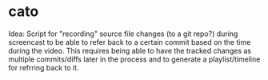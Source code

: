 # cato

Idea:
Script for "recording" source file changes (to a git repo?) during screencast to be able to refer back to a certain commit 
based on the time during the video. This requires being able to have the tracked changes as multiple commits/diffs later 
in the process and to generate a playlist/timeline for refrring back to it.

